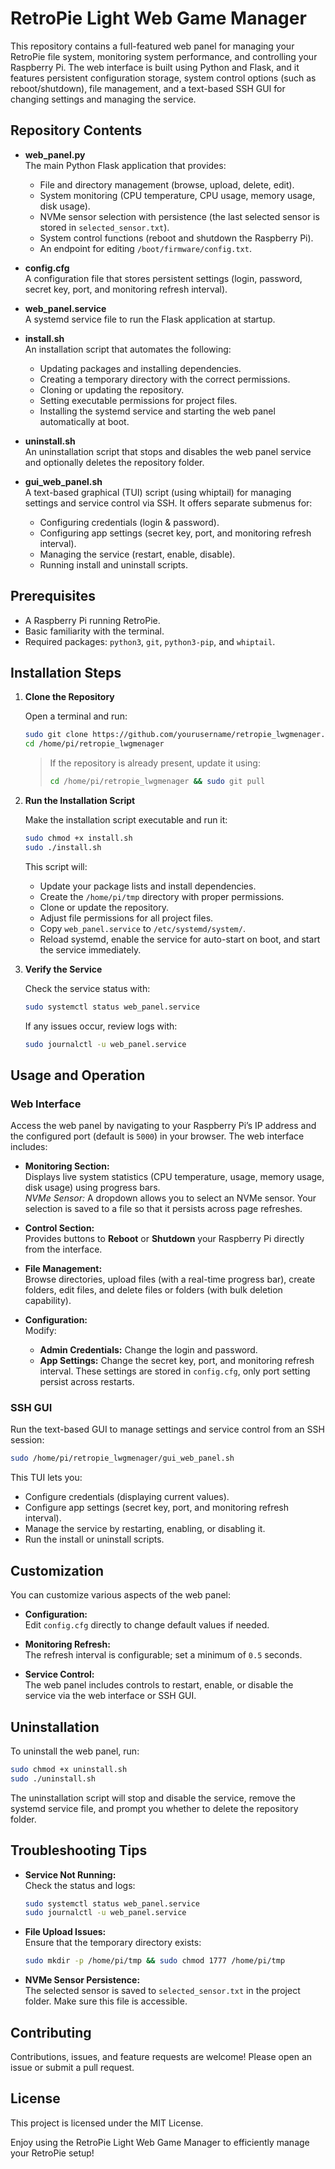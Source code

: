 
# RetroPie Light Web Game Manager

This repository contains a full-featured web panel for managing your RetroPie file system, monitoring system performance, and controlling your Raspberry Pi. The web interface is built using Python and Flask, and it features persistent configuration storage, system control options (such as reboot/shutdown), file management, and a text-based SSH GUI for changing settings and managing the service.

## Repository Contents

- **web_panel.py**  
  The main Python Flask application that provides:
  - File and directory management (browse, upload, delete, edit).
  - System monitoring (CPU temperature, CPU usage, memory usage, disk usage).
  - NVMe sensor selection with persistence (the last selected sensor is stored in `selected_sensor.txt`).
  - System control functions (reboot and shutdown the Raspberry Pi).
  - An endpoint for editing `/boot/firmware/config.txt`.

- **config.cfg**  
  A configuration file that stores persistent settings (login, password, secret key, port, and monitoring refresh interval).

- **web_panel.service**  
  A systemd service file to run the Flask application at startup.

- **install.sh**  
  An installation script that automates the following:
  - Updating packages and installing dependencies.
  - Creating a temporary directory with the correct permissions.
  - Cloning or updating the repository.
  - Setting executable permissions for project files.
  - Installing the systemd service and starting the web panel automatically at boot.

- **uninstall.sh**  
  An uninstallation script that stops and disables the web panel service and optionally deletes the repository folder.

- **gui_web_panel.sh**  
  A text-based graphical (TUI) script (using whiptail) for managing settings and service control via SSH. It offers separate submenus for:
  - Configuring credentials (login & password).
  - Configuring app settings (secret key, port, and monitoring refresh interval).
  - Managing the service (restart, enable, disable).
  - Running install and uninstall scripts.

## Prerequisites

- A Raspberry Pi running RetroPie.
- Basic familiarity with the terminal.
- Required packages: `python3`, `git`, `python3-pip`, and `whiptail`.


## Installation Steps

1. **Clone the Repository**

   Open a terminal and run:
   ```bash
   sudo git clone https://github.com/yourusername/retropie_lwgmenager.git /home/pi/retropie_lwgmenager
   cd /home/pi/retropie_lwgmenager
   ```
   > If the repository is already present, update it using:
   > ```bash
   > cd /home/pi/retropie_lwgmenager && sudo git pull
   > ```

2. **Run the Installation Script**

   Make the installation script executable and run it:
   ```bash
   sudo chmod +x install.sh
   sudo ./install.sh
   ```
   This script will:
   - Update your package lists and install dependencies.
   - Create the `/home/pi/tmp` directory with proper permissions.
   - Clone or update the repository.
   - Adjust file permissions for all project files.
   - Copy `web_panel.service` to `/etc/systemd/system/`.
   - Reload systemd, enable the service for auto-start on boot, and start the service immediately.

3. **Verify the Service**

   Check the service status with:
   ```bash
   sudo systemctl status web_panel.service
   ```
   If any issues occur, review logs with:
   ```bash
   sudo journalctl -u web_panel.service
   ```

## Usage and Operation

### Web Interface

Access the web panel by navigating to your Raspberry Pi’s IP address and the configured port (default is `5000`) in your browser. The web interface includes:

- **Monitoring Section:**  
  Displays live system statistics (CPU temperature, usage, memory usage, disk usage) using progress bars.  
  *NVMe Sensor:* A dropdown allows you to select an NVMe sensor. Your selection is saved to a file so that it persists across page refreshes.

- **Control Section:**  
  Provides buttons to **Reboot** or **Shutdown** your Raspberry Pi directly from the interface.

- **File Management:**  
  Browse directories, upload files (with a real-time progress bar), create folders, edit files, and delete files or folders (with bulk deletion capability).

- **Configuration:**  
  Modify:
  - **Admin Credentials:** Change the login and password.
  - **App Settings:** Change the secret key, port, and monitoring refresh interval.
  These settings are stored in `config.cfg`, only port setting persist across restarts.

### SSH GUI

Run the text-based GUI to manage settings and service control from an SSH session:
```bash
sudo /home/pi/retropie_lwgmenager/gui_web_panel.sh
```
This TUI lets you:
- Configure credentials (displaying current values).
- Configure app settings (secret key, port, and monitoring refresh interval).
- Manage the service by restarting, enabling, or disabling it.
- Run the install or uninstall scripts.

## Customization

You can customize various aspects of the web panel:

- **Configuration:**  
  Edit `config.cfg` directly to change default values if needed.

- **Monitoring Refresh:**  
  The refresh interval is configurable; set a minimum of `0.5` seconds.

- **Service Control:**  
  The web panel includes controls to restart, enable, or disable the service via the web interface or SSH GUI.

## Uninstallation

To uninstall the web panel, run:
```bash
sudo chmod +x uninstall.sh
sudo ./uninstall.sh
```
The uninstallation script will stop and disable the service, remove the systemd service file, and prompt you whether to delete the repository folder.

## Troubleshooting Tips

- **Service Not Running:**  
  Check the status and logs:
  ```bash
  sudo systemctl status web_panel.service
  sudo journalctl -u web_panel.service
  ```

- **File Upload Issues:**  
  Ensure that the temporary directory exists:
  ```bash
  sudo mkdir -p /home/pi/tmp && sudo chmod 1777 /home/pi/tmp
  ```

- **NVMe Sensor Persistence:**  
  The selected sensor is saved to `selected_sensor.txt` in the project folder. Make sure this file is accessible.

## Contributing

Contributions, issues, and feature requests are welcome! Please open an issue or submit a pull request.

## License

This project is licensed under the MIT License.


Enjoy using the RetroPie Light Web Game Manager to efficiently manage your RetroPie setup!
